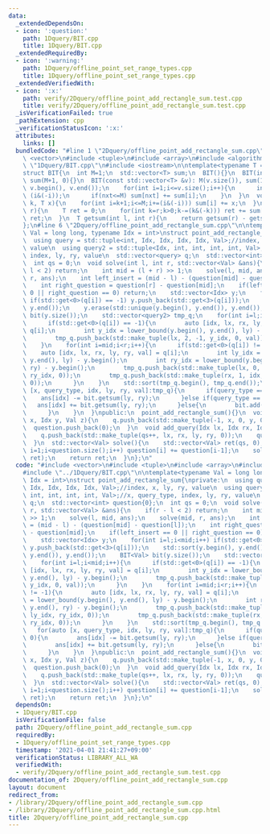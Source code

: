 ```yaml
---
data:
  _extendedDependsOn:
  - icon: ':question:'
    path: 1Dquery/BIT.cpp
    title: 1Dquery/BIT.cpp
  _extendedRequiredBy:
  - icon: ':warning:'
    path: 1Dquery/offline_point_set_range_types.cpp
    title: 1Dquery/offline_point_set_range_types.cpp
  _extendedVerifiedWith:
  - icon: ':x:'
    path: verify/2Dquery/offline_point_add_rectangle_sum.test.cpp
    title: verify/2Dquery/offline_point_add_rectangle_sum.test.cpp
  _isVerificationFailed: true
  _pathExtension: cpp
  _verificationStatusIcon: ':x:'
  attributes:
    links: []
  bundledCode: "#line 1 \"2Dquery/offline_point_add_rectangle_sum.cpp\"\n#include\
    \ <vector>\n#include <tuple>\n#include <array>\n#include <algorithm>\n#line 2\
    \ \"1Dquery/BIT.cpp\"\n#include <iostream>\n\ntemplate<typename T = long long>\n\
    struct BIT{\n  int M=1;\n  std::vector<T> sum;\n  BIT(){}\n  BIT(int N): M(N),\
    \ sum(M+1, 0){}\n  BIT(const std::vector<T> &v): M(v.size()), sum(1){\n    sum.insert(sum.begin()+1,\
    \ v.begin(), v.end());\n    for(int i=1;i<=v.size();i++){\n      int nxt = i +\
    \ (i&(-i));\n      if(nxt<=M) sum[nxt] += sum[i];\n    }\n  }\n  void add(int\
    \ k, T x){\n    for(int i=k+1;i<=M;i+=(i&(-i))) sum[i] += x;\n  }\n  T getsum(int\
    \ r){\n    T ret = 0;\n    for(int k=r;k>0;k-=(k&(-k))) ret += sum[k];\n    return\
    \ ret;\n  }\n  T getsum(int l, int r){\n    return getsum(r) - getsum(l);\n  }\n\
    };\n#line 6 \"2Dquery/offline_point_add_rectangle_sum.cpp\"\n\ntemplate<typename\
    \ Val = long long, typename Idx = int>\nstruct point_add_rectangle_sum{\nprivate:\n\
    \  using query = std::tuple<int, Idx, Idx, Idx, Idx, Val>;//index, x, ly, ry,\
    \ value\n  using query2 = std::tuple<Idx, int, int, int, int, Val>;//x, query_type,\
    \ index, ly, ry, value\n  std::vector<query> q;\n  std::vector<int> question{0};\n\
    \  int qs = 0;\n  void solve(int l, int r, std::vector<Val> &ans){\n    if(r -\
    \ l < 2) return;\n    int mid = (l + r) >> 1;\n    solve(l, mid, ans);\n    solve(mid,\
    \ r, ans);\n    int left_insert = (mid - l) - (question[mid] - question[l]);\n\
    \    int right_question = question[r] - question[mid];\n    if(left_insert ==\
    \ 0 || right_question == 0) return;\n    std::vector<Idx> y;\n    for(int i=l;i<mid;i++)\
    \ if(std::get<0>(q[i]) == -1) y.push_back(std::get<3>(q[i]));\n    std::sort(y.begin(),\
    \ y.end());\n    y.erase(std::unique(y.begin(), y.end()), y.end());\n    BIT<Val>\
    \ bit(y.size());\n    std::vector<query2> tmp_q;\n    for(int i=l;i<mid;i++){\n\
    \      if(std::get<0>(q[i]) == -1){\n        auto [idx, lx, rx, ly, ry, val] =\
    \ q[i];\n        int y_idx = lower_bound(y.begin(), y.end(), ly) - y.begin();\n\
    \        tmp_q.push_back(std::make_tuple(lx, 2, -1, y_idx, 0, val));\n      }\n\
    \    }\n    for(int i=mid;i<r;i++){\n      if(std::get<0>(q[i]) != -1){\n    \
    \    auto [idx, lx, rx, ly, ry, val] = q[i];\n        int ly_idx = lower_bound(y.begin(),\
    \ y.end(), ly) - y.begin();\n        int ry_idx = lower_bound(y.begin(), y.end(),\
    \ ry) - y.begin();\n        tmp_q.push_back(std::make_tuple(lx, 0, idx, ly_idx,\
    \ ry_idx, 0));\n        tmp_q.push_back(std::make_tuple(rx, 1, idx, ly_idx, ry_idx,\
    \ 0));\n      }\n    }\n    std::sort(tmp_q.begin(), tmp_q.end());\n    for(auto\
    \ [x, query_type, idx, ly, ry, val]:tmp_q){\n      if(query_type == 0){\n    \
    \    ans[idx] -= bit.getsum(ly, ry);\n      }else if(query_type == 1){\n     \
    \   ans[idx] += bit.getsum(ly, ry);\n      }else{\n        bit.add(ly, val);\n\
    \      }\n    }\n  }\npublic:\n  point_add_rectangle_sum(){}\n  void add_point(Idx\
    \ x, Idx y, Val z){\n    q.push_back(std::make_tuple(-1, x, 0, y, 0, z));\n  \
    \  question.push_back(0);\n  }\n  void add_query(Idx lx, Idx rx, Idx ly, Idx ry){\n\
    \    q.push_back(std::make_tuple(qs++, lx, rx, ly, ry, 0));\n    question.push_back(1);\n\
    \  }\n  std::vector<Val> solve(){\n    std::vector<Val> ret(qs, 0);\n    for(int\
    \ i=1;i<question.size();i++) question[i] += question[i-1];\n    solve(0, q.size(),\
    \ ret);\n    return ret;\n  }\n};\n"
  code: "#include <vector>\n#include <tuple>\n#include <array>\n#include <algorithm>\n\
    #include \"../1Dquery/BIT.cpp\"\n\ntemplate<typename Val = long long, typename\
    \ Idx = int>\nstruct point_add_rectangle_sum{\nprivate:\n  using query = std::tuple<int,\
    \ Idx, Idx, Idx, Idx, Val>;//index, x, ly, ry, value\n  using query2 = std::tuple<Idx,\
    \ int, int, int, int, Val>;//x, query_type, index, ly, ry, value\n  std::vector<query>\
    \ q;\n  std::vector<int> question{0};\n  int qs = 0;\n  void solve(int l, int\
    \ r, std::vector<Val> &ans){\n    if(r - l < 2) return;\n    int mid = (l + r)\
    \ >> 1;\n    solve(l, mid, ans);\n    solve(mid, r, ans);\n    int left_insert\
    \ = (mid - l) - (question[mid] - question[l]);\n    int right_question = question[r]\
    \ - question[mid];\n    if(left_insert == 0 || right_question == 0) return;\n\
    \    std::vector<Idx> y;\n    for(int i=l;i<mid;i++) if(std::get<0>(q[i]) == -1)\
    \ y.push_back(std::get<3>(q[i]));\n    std::sort(y.begin(), y.end());\n    y.erase(std::unique(y.begin(),\
    \ y.end()), y.end());\n    BIT<Val> bit(y.size());\n    std::vector<query2> tmp_q;\n\
    \    for(int i=l;i<mid;i++){\n      if(std::get<0>(q[i]) == -1){\n        auto\
    \ [idx, lx, rx, ly, ry, val] = q[i];\n        int y_idx = lower_bound(y.begin(),\
    \ y.end(), ly) - y.begin();\n        tmp_q.push_back(std::make_tuple(lx, 2, -1,\
    \ y_idx, 0, val));\n      }\n    }\n    for(int i=mid;i<r;i++){\n      if(std::get<0>(q[i])\
    \ != -1){\n        auto [idx, lx, rx, ly, ry, val] = q[i];\n        int ly_idx\
    \ = lower_bound(y.begin(), y.end(), ly) - y.begin();\n        int ry_idx = lower_bound(y.begin(),\
    \ y.end(), ry) - y.begin();\n        tmp_q.push_back(std::make_tuple(lx, 0, idx,\
    \ ly_idx, ry_idx, 0));\n        tmp_q.push_back(std::make_tuple(rx, 1, idx, ly_idx,\
    \ ry_idx, 0));\n      }\n    }\n    std::sort(tmp_q.begin(), tmp_q.end());\n \
    \   for(auto [x, query_type, idx, ly, ry, val]:tmp_q){\n      if(query_type ==\
    \ 0){\n        ans[idx] -= bit.getsum(ly, ry);\n      }else if(query_type == 1){\n\
    \        ans[idx] += bit.getsum(ly, ry);\n      }else{\n        bit.add(ly, val);\n\
    \      }\n    }\n  }\npublic:\n  point_add_rectangle_sum(){}\n  void add_point(Idx\
    \ x, Idx y, Val z){\n    q.push_back(std::make_tuple(-1, x, 0, y, 0, z));\n  \
    \  question.push_back(0);\n  }\n  void add_query(Idx lx, Idx rx, Idx ly, Idx ry){\n\
    \    q.push_back(std::make_tuple(qs++, lx, rx, ly, ry, 0));\n    question.push_back(1);\n\
    \  }\n  std::vector<Val> solve(){\n    std::vector<Val> ret(qs, 0);\n    for(int\
    \ i=1;i<question.size();i++) question[i] += question[i-1];\n    solve(0, q.size(),\
    \ ret);\n    return ret;\n  }\n};\n"
  dependsOn:
  - 1Dquery/BIT.cpp
  isVerificationFile: false
  path: 2Dquery/offline_point_add_rectangle_sum.cpp
  requiredBy:
  - 1Dquery/offline_point_set_range_types.cpp
  timestamp: '2021-04-01 21:41:27+09:00'
  verificationStatus: LIBRARY_ALL_WA
  verifiedWith:
  - verify/2Dquery/offline_point_add_rectangle_sum.test.cpp
documentation_of: 2Dquery/offline_point_add_rectangle_sum.cpp
layout: document
redirect_from:
- /library/2Dquery/offline_point_add_rectangle_sum.cpp
- /library/2Dquery/offline_point_add_rectangle_sum.cpp.html
title: 2Dquery/offline_point_add_rectangle_sum.cpp
---
```

